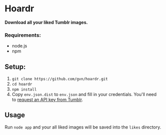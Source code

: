 # Hoardr

**Download all your liked Tumblr images.**

### Requirements:

- node.js
- npm

## Setup:

1. `git clone https://github.com/gvn/hoardr.git`
2. `cd hoardr`
3. `npm install`
4. Copy `env.json.dist` to `env.json` and fill in your credentials. You'll need to [request an API key from Tumblr](http://www.tumblr.com/docs/en/api/v2).

## Usage

Run `node app` and your all liked images will be saved into the `likes` directory.